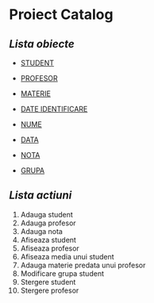 # Proiect Catalog

## _Lista obiecte_

- [STUDENT](https://github.com/albuandreeacristiana/Laborator-PAO/blob/master/CatalogV1/src/Model/Student.java)

- [PROFESOR](https://github.com/albuandreeacristiana/Laborator-PAO/blob/master/CatalogV1/src/Model/Profesor.java)

- [MATERIE](https://github.com/albuandreeacristiana/Laborator-PAO/blob/master/CatalogV1/src/Model/Materie.java)

- [DATE IDENTIFICARE](https://github.com/albuandreeacristiana/Laborator-PAO/blob/master/CatalogV1/src/Model/DateIdentificare.java)

- [NUME](https://github.com/albuandreeacristiana/Laborator-PAO/blob/master/CatalogV1/src/Model/Nume.java)

- [DATA](https://github.com/albuandreeacristiana/Laborator-PAO/blob/master/CatalogV1/src/Model/Data.java)

- [NOTA](https://github.com/albuandreeacristiana/Laborator-PAO/blob/master/CatalogV1/src/Model/Nota.java)

- [GRUPA](https://github.com/albuandreeacristiana/Laborator-PAO/blob/master/CatalogV1/src/Model/Grupa.java)


## _Lista actiuni_
1. Adauga student
2. Adauga profesor
3. Adauga nota
4. Afiseaza student
5. Afiseaza profesor
6. Afiseaza media unui student
7. Adauga materie predata unui profesor
8. Modificare grupa student
9. Stergere student
10. Stergere profesor
